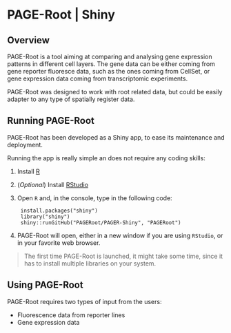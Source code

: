 # PAGE-Root | Shiny

## Overview

PAGE-Root is a tool aiming at comparing and analysing gene expression patterns in different cell layers. The gene data can be either coming from gene reporter fluoresce data, such as the ones coming from CellSet, or gene expression data coming from transcriptomic experiments. 

PAGE-Root was designed to work with root related data, but could be easily adapter to any type of spatially register data. 


## Running PAGE-Root

PAGE-Root has been developed as a Shiny app, to ease its maintenance and deployment. 

Running the app is really simple an does not require any coding skills:

1. Install [R](https://www.r-project.org/)
2. (*Optional*) Install [RStudio](https://www.rstudio.com/) 
3. Open `R` and, in the console, type in the following code:
 
		install.packages("shiny")
		library("shiny")
		shiny::runGitHub("PAGERoot/PAGER-Shiny", "PAGERoot")
4. PAGE-Root will open, either in a new window if you are using `RStudio`, or in your favorite web browser.


> The first time PAGE-Root is launched, it might take some time, since it has to install multiple libraries on your system. 


## Using PAGE-Root

PAGE-Root requires two types of input from the users: 

- Fluorescence data from reporter lines
- Gene expression data